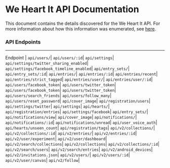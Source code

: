 # We Heart It API Documentation
This document contains the details discovered for the We Heart It API. For more information about how this information was enumerated, see [here]().
### API Endpoints
----------
Endpoint | 
```api/users/```|
```api/users/:id```|
```api/settings```|
```api/settings/twitter_sharing_enabled```|
```api/settings/facebook_timeline_enabled```|
```api/entry_sets/```|
```api/entry_sets/:id```|
```api/entries/```|
```api/entries/:id```|
```api/entries/recent```|
```api/entries/strict_tagged```|
```api/entries/user/```|
```api/entries/user/:id```|
```api/users/facebook_token```|
```api/users/twitter_token```|
```api/users/facebook_token```|
```api/users/twitter_token```|
```api/users/search_friends```|
```api/users/follow_many```|
```api/users/reset_password```|
```api/cover_image```|
```api/registration/users```|
```api/settings/twitter```|
```api/settings```|
```api/hearts/```|
```api/registration/entries```|
```api/settings/facebook```|
```api/entry_sets/```|
```api/notifications/view```|
```api/cover_image```|
```api/notifications/```|
```api/notifications/:id```|
```api/notifications/unread```|
```api/user_voice_auth```|
```api/hearts/unseen_count```|
```api/registration/tags```|
```api/v2/collections/```|
```api/v2/collections/:id```|
```api/v2/entries/```|
```api/v2/entries/:id```|
```api/v2/user/experiment```|
```api/v2/user/dashboard```|
```api/v2/search/collections```|
```api/v2/collections```|
```api/v2/collections/:id```|
```api/v2/search/users```|
```api/v2/search/entries```|
```api/v2/android_devices```|
```api/v2/invitations.json```|
```api/v2/users/```|
```api/v2/users/:id```|
```api/v2/user/canvas```|
```api/v2/follow```|
